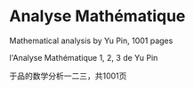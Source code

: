 # Analyse Mathématique

Mathematical analysis by Yu Pin, 1001 pages


l'Analyse Mathématique 1, 2, 3 de Yu Pin


于品的数学分析一二三，共1001页

